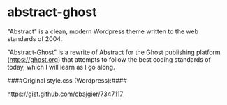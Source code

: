abstract-ghost
==============
"Abstract" is a clean, modern Wordpress theme written to the web standards of 2004. 

"Abstract-Ghost" is a rewrite of Abstract for the Ghost publishing platform (https://ghost.org) that attempts to follow the best coding standards of today, which I will learn as I go along.

####Original style.css (Wordpress):####

https://gist.github.com/cbajgier/7347117
